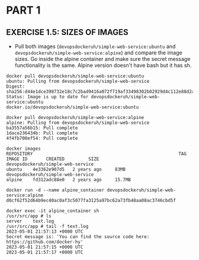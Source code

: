 # PART 1
## EXERCISE 1.5: SIZES OF IMAGES
- Pull both images (`devopsdockeruh/simple-web-service:ubuntu` and `devopsdockeruh/simple-web-service:alpine`) and compare the image sizes. Go inside the alpine container and make sure the secret message functionality is the same. Alpine version doesn't have bash but it has sh.

```console
docker pull devopsdockeruh/simple-web-service:ubuntu
ubuntu: Pulling from devopsdockeruh/simple-web-service
Digest: sha256:d44e1dce398732e18c7c2bad9416a072f719af33498302b02929d4c112e88d2a
Status: Image is up to date for devopsdockeruh/simple-web-service:ubuntu
docker.io/devopsdockeruh/simple-web-service:ubuntu
```

```console
docker pull devopsdockeruh/simple-web-service:alpine
alpine: Pulling from devopsdockeruh/simple-web-service
ba3557a56b15: Pull complete 
1dace236434b: Pull complete 
4f4fb700ef54: Pull complete 
```

```console
docker images
REPOSITORY                                                       TAG       IMAGE ID       CREATED         SIZE
devopsdockeruh/simple-web-service                                ubuntu    4e3362e907d5   2 years ago     83MB
devopsdockeruh/simple-web-service                                alpine    fd312adc88e0   2 years ago     15.7MB
```

```console
docker run -d --name alpine_container devopsdockeruh/simple-web-service:alpine
d0cf62f52d64b9ec40ac0af3c5077fa3125a97bc62a73fb48aa08ac3746cbd5f

docker exec -it alpine_container sh
/usr/src/app # ls
server    text.log
/usr/src/app # tail -f text.log
2023-05-01 21:57:13 +0000 UTC
Secret message is: 'You can find the source code here: https://github.com/docker-hy'
2023-05-01 21:57:15 +0000 UTC
2023-05-01 21:57:17 +0000 UTC
```
